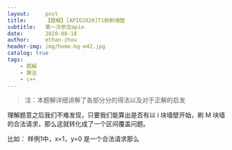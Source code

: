 ```yaml
---
layout:     post
title:      【题解】[APIO2020]T1粉刷墙壁
subtitle:   第一次参加apio
date:       2020-08-18
author:     ethan-zhou
header-img: img/home-bg-m42.jpg
catalog: true
tags:
    - 题解
    - 算法
    - c++
---
```


> 注：本题解详细讲解了各部分分的得法以及对于正解的启发

理解题意之后我们不难发现，只要我们能算出是否有以 i 块墙壁开始，刷 M 块墙的合法请求，那么这就转化成了一个区间覆盖问题。

比如：
样例1中，x=1，y=0 是一个合法请求那么
<!--stackedit_data:
eyJoaXN0b3J5IjpbNDk0MTc5NjEwLDE5NDU4NjUwMjMsODA4MT
g0MDQyXX0=
-->